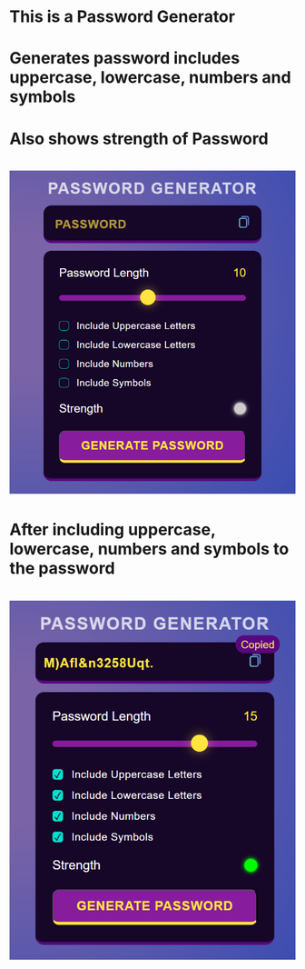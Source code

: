 # This is a Password Generator
# Generates password includes uppercase, lowercase, numbers and symbols
# Also shows strength of Password <br/>
# ![alt text](images/image.png) <br/>
# After including uppercase, lowercase, numbers and symbols to the password
# ![alt text](images/image-1.png)